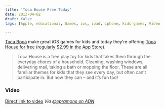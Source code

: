 ```yaml
---
title: 'Toca House Free Today'
date: 2013-04-02
draft: false
tags: [Apple, educational, Games, ios, ipad, iphone, kids games, Video Gaming]

---
```


[Toca Boca](http://tocaboca.com) make great iOS games for kids and today they're offering [Toca House for free (regularly $2.99 in the App Store)](http://target.georiot.com/Proxy.ashx?tsid=528&GR_URL=https%253A%252F%252Fitunes.apple.com%252Fus%252Fapp%252Ftoca-house%252Fid495680460%253Fmt%253D8%2526uo%253D4%2526partnerId%253D30).

> Toca House is a free play toy for kids that takes them through the everyday chores of a household. Cleaning, washing windows, delivering mail, taking a bath or mopping the floor. These are all familiar themes for kids that they see every day, but often can’t participate in. But now they can – and it’s fun too!

### Video

[Direct link to video](http://youtu.be/VgrTNyd7IWg) _Via [@epramono on ADN](https://alpha.app.net/epramono/post/4399262)_[](http://target.georiot.com/Proxy.ashx?tsid=528&GR_URL=https%253A%252F%252Fitunes.apple.com%252Fus%252Fartist%252Ftoca-boca-ab%252Fid419103351%253Fuo%253D4%2526partnerId%253D30)